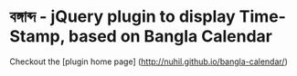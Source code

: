 # বঙ্গাব্দ - jQuery plugin to display Time-Stamp, based on Bangla Calendar   
Checkout the [plugin home page] (http://nuhil.github.io/bangla-calendar/)   
